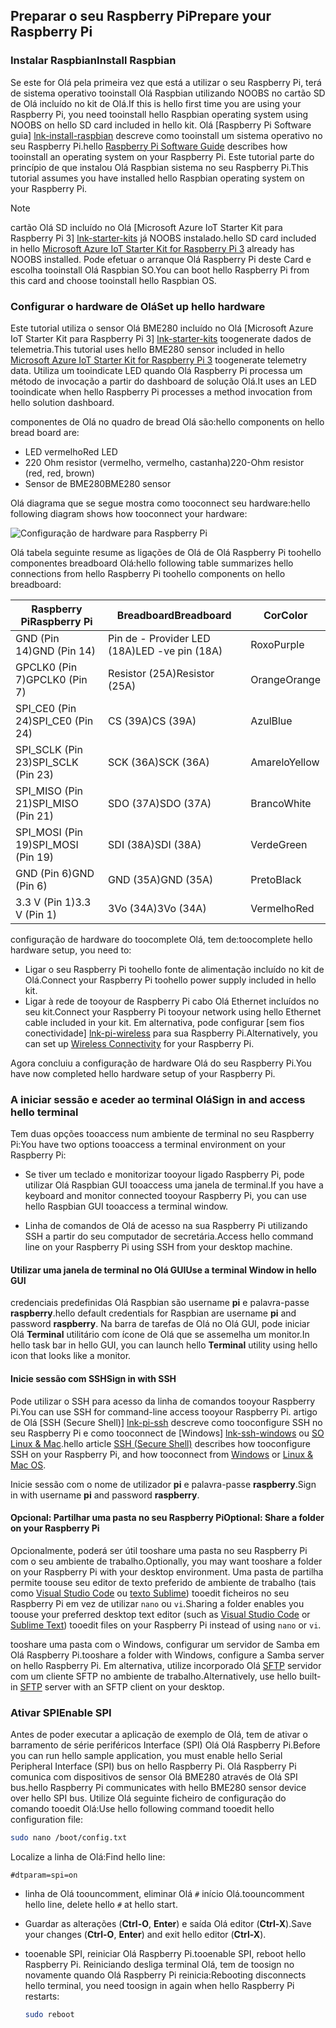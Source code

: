 ## <a name="prepare-your-raspberry-pi"></a><span data-ttu-id="b18c4-101">Preparar o seu Raspberry Pi</span><span class="sxs-lookup"><span data-stu-id="b18c4-101">Prepare your Raspberry Pi</span></span>

### <a name="install-raspbian"></a><span data-ttu-id="b18c4-102">Instalar Raspbian</span><span class="sxs-lookup"><span data-stu-id="b18c4-102">Install Raspbian</span></span>

<span data-ttu-id="b18c4-103">Se este for Olá pela primeira vez que está a utilizar o seu Raspberry Pi, terá de sistema operativo tooinstall Olá Raspbian utilizando NOOBS no cartão SD de Olá incluído no kit de Olá.</span><span class="sxs-lookup"><span data-stu-id="b18c4-103">If this is hello first time you are using your Raspberry Pi, you need tooinstall hello Raspbian operating system using NOOBS on hello SD card included in hello kit.</span></span> <span data-ttu-id="b18c4-104">Olá [Raspberry Pi Software guia] [ lnk-install-raspbian] descreve como tooinstall um sistema operativo no seu Raspberry Pi.</span><span class="sxs-lookup"><span data-stu-id="b18c4-104">hello [Raspberry Pi Software Guide][lnk-install-raspbian] describes how tooinstall an operating system on your Raspberry Pi.</span></span> <span data-ttu-id="b18c4-105">Este tutorial parte do princípio de que instalou Olá Raspbian sistema no seu Raspberry Pi.</span><span class="sxs-lookup"><span data-stu-id="b18c4-105">This tutorial assumes you have installed hello Raspbian operating system on your Raspberry Pi.</span></span>

> [!NOTE]
> <span data-ttu-id="b18c4-106">cartão Olá SD incluído no Olá [Microsoft Azure IoT Starter Kit para Raspberry Pi 3] [ lnk-starter-kits] já NOOBS instalado.</span><span class="sxs-lookup"><span data-stu-id="b18c4-106">hello SD card included in hello [Microsoft Azure IoT Starter Kit for Raspberry Pi 3][lnk-starter-kits] already has NOOBS installed.</span></span> <span data-ttu-id="b18c4-107">Pode efetuar o arranque Olá Raspberry Pi deste Card e escolha tooinstall Olá Raspbian SO.</span><span class="sxs-lookup"><span data-stu-id="b18c4-107">You can boot hello Raspberry Pi from this card and choose tooinstall hello Raspbian OS.</span></span>

### <a name="set-up-hello-hardware"></a><span data-ttu-id="b18c4-108">Configurar o hardware de Olá</span><span class="sxs-lookup"><span data-stu-id="b18c4-108">Set up hello hardware</span></span>

<span data-ttu-id="b18c4-109">Este tutorial utiliza o sensor Olá BME280 incluído no Olá [Microsoft Azure IoT Starter Kit para Raspberry Pi 3] [ lnk-starter-kits] toogenerate dados de telemetria.</span><span class="sxs-lookup"><span data-stu-id="b18c4-109">This tutorial uses hello BME280 sensor included in hello [Microsoft Azure IoT Starter Kit for Raspberry Pi 3][lnk-starter-kits] toogenerate telemetry data.</span></span> <span data-ttu-id="b18c4-110">Utiliza um tooindicate LED quando Olá Raspberry Pi processa um método de invocação a partir do dashboard de solução Olá.</span><span class="sxs-lookup"><span data-stu-id="b18c4-110">It uses an LED tooindicate when hello Raspberry Pi processes a method invocation from hello solution dashboard.</span></span>

<span data-ttu-id="b18c4-111">componentes de Olá no quadro de bread Olá são:</span><span class="sxs-lookup"><span data-stu-id="b18c4-111">hello components on hello bread board are:</span></span>

- <span data-ttu-id="b18c4-112">LED vermelho</span><span class="sxs-lookup"><span data-stu-id="b18c4-112">Red LED</span></span>
- <span data-ttu-id="b18c4-113">220 Ohm resistor (vermelho, vermelho, castanha)</span><span class="sxs-lookup"><span data-stu-id="b18c4-113">220-Ohm resistor (red, red, brown)</span></span>
- <span data-ttu-id="b18c4-114">Sensor de BME280</span><span class="sxs-lookup"><span data-stu-id="b18c4-114">BME280 sensor</span></span>

<span data-ttu-id="b18c4-115">Olá diagrama que se segue mostra como tooconnect seu hardware:</span><span class="sxs-lookup"><span data-stu-id="b18c4-115">hello following diagram shows how tooconnect your hardware:</span></span>

![Configuração de hardware para Raspberry Pi][img-connection-diagram]

<span data-ttu-id="b18c4-117">Olá tabela seguinte resume as ligações de Olá de Olá Raspberry Pi toohello componentes breadboard Olá:</span><span class="sxs-lookup"><span data-stu-id="b18c4-117">hello following table summarizes hello connections from hello Raspberry Pi toohello components on hello breadboard:</span></span>

| <span data-ttu-id="b18c4-118">Raspberry Pi</span><span class="sxs-lookup"><span data-stu-id="b18c4-118">Raspberry Pi</span></span>            | <span data-ttu-id="b18c4-119">Breadboard</span><span class="sxs-lookup"><span data-stu-id="b18c4-119">Breadboard</span></span>             |<span data-ttu-id="b18c4-120">Cor</span><span class="sxs-lookup"><span data-stu-id="b18c4-120">Color</span></span>         |
| ----------------------- | ---------------------- | ------------- |
| <span data-ttu-id="b18c4-121">GND (Pin 14)</span><span class="sxs-lookup"><span data-stu-id="b18c4-121">GND (Pin 14)</span></span>            | <span data-ttu-id="b18c4-122">Pin de - Provider LED (18A)</span><span class="sxs-lookup"><span data-stu-id="b18c4-122">LED -ve pin (18A)</span></span>      | <span data-ttu-id="b18c4-123">Roxo</span><span class="sxs-lookup"><span data-stu-id="b18c4-123">Purple</span></span>          |
| <span data-ttu-id="b18c4-124">GPCLK0 (Pin 7)</span><span class="sxs-lookup"><span data-stu-id="b18c4-124">GPCLK0 (Pin 7)</span></span>          | <span data-ttu-id="b18c4-125">Resistor (25A)</span><span class="sxs-lookup"><span data-stu-id="b18c4-125">Resistor (25A)</span></span>         | <span data-ttu-id="b18c4-126">Orange</span><span class="sxs-lookup"><span data-stu-id="b18c4-126">Orange</span></span>          |
| <span data-ttu-id="b18c4-127">SPI_CE0 (Pin 24)</span><span class="sxs-lookup"><span data-stu-id="b18c4-127">SPI_CE0 (Pin 24)</span></span>        | <span data-ttu-id="b18c4-128">CS (39A)</span><span class="sxs-lookup"><span data-stu-id="b18c4-128">CS (39A)</span></span>               | <span data-ttu-id="b18c4-129">Azul</span><span class="sxs-lookup"><span data-stu-id="b18c4-129">Blue</span></span>          |
| <span data-ttu-id="b18c4-130">SPI_SCLK (Pin 23)</span><span class="sxs-lookup"><span data-stu-id="b18c4-130">SPI_SCLK (Pin 23)</span></span>       | <span data-ttu-id="b18c4-131">SCK (36A)</span><span class="sxs-lookup"><span data-stu-id="b18c4-131">SCK (36A)</span></span>              | <span data-ttu-id="b18c4-132">Amarelo</span><span class="sxs-lookup"><span data-stu-id="b18c4-132">Yellow</span></span>        |
| <span data-ttu-id="b18c4-133">SPI_MISO (Pin 21)</span><span class="sxs-lookup"><span data-stu-id="b18c4-133">SPI_MISO (Pin 21)</span></span>       | <span data-ttu-id="b18c4-134">SDO (37A)</span><span class="sxs-lookup"><span data-stu-id="b18c4-134">SDO (37A)</span></span>              | <span data-ttu-id="b18c4-135">Branco</span><span class="sxs-lookup"><span data-stu-id="b18c4-135">White</span></span>         |
| <span data-ttu-id="b18c4-136">SPI_MOSI (Pin 19)</span><span class="sxs-lookup"><span data-stu-id="b18c4-136">SPI_MOSI (Pin 19)</span></span>       | <span data-ttu-id="b18c4-137">SDI (38A)</span><span class="sxs-lookup"><span data-stu-id="b18c4-137">SDI (38A)</span></span>              | <span data-ttu-id="b18c4-138">Verde</span><span class="sxs-lookup"><span data-stu-id="b18c4-138">Green</span></span>         |
| <span data-ttu-id="b18c4-139">GND (Pin 6)</span><span class="sxs-lookup"><span data-stu-id="b18c4-139">GND (Pin 6)</span></span>             | <span data-ttu-id="b18c4-140">GND (35A)</span><span class="sxs-lookup"><span data-stu-id="b18c4-140">GND (35A)</span></span>              | <span data-ttu-id="b18c4-141">Preto</span><span class="sxs-lookup"><span data-stu-id="b18c4-141">Black</span></span>         |
| <span data-ttu-id="b18c4-142">3.3 V (Pin 1)</span><span class="sxs-lookup"><span data-stu-id="b18c4-142">3.3 V (Pin 1)</span></span>           | <span data-ttu-id="b18c4-143">3Vo (34A)</span><span class="sxs-lookup"><span data-stu-id="b18c4-143">3Vo (34A)</span></span>              | <span data-ttu-id="b18c4-144">Vermelho</span><span class="sxs-lookup"><span data-stu-id="b18c4-144">Red</span></span>           |

<span data-ttu-id="b18c4-145">configuração de hardware do toocomplete Olá, tem de:</span><span class="sxs-lookup"><span data-stu-id="b18c4-145">toocomplete hello hardware setup, you need to:</span></span>

- <span data-ttu-id="b18c4-146">Ligar o seu Raspberry Pi toohello fonte de alimentação incluído no kit de Olá.</span><span class="sxs-lookup"><span data-stu-id="b18c4-146">Connect your Raspberry Pi toohello power supply included in hello kit.</span></span>
- <span data-ttu-id="b18c4-147">Ligar à rede de tooyour de Raspberry Pi cabo Olá Ethernet incluídos no seu kit.</span><span class="sxs-lookup"><span data-stu-id="b18c4-147">Connect your Raspberry Pi tooyour network using hello Ethernet cable included in your kit.</span></span> <span data-ttu-id="b18c4-148">Em alternativa, pode configurar [sem fios conectividade] [ lnk-pi-wireless] para sua Raspberry Pi.</span><span class="sxs-lookup"><span data-stu-id="b18c4-148">Alternatively, you can set up [Wireless Connectivity][lnk-pi-wireless] for your Raspberry Pi.</span></span>

<span data-ttu-id="b18c4-149">Agora concluiu a configuração de hardware Olá do seu Raspberry Pi.</span><span class="sxs-lookup"><span data-stu-id="b18c4-149">You have now completed hello hardware setup of your Raspberry Pi.</span></span>

### <a name="sign-in-and-access-hello-terminal"></a><span data-ttu-id="b18c4-150">A iniciar sessão e aceder ao terminal Olá</span><span class="sxs-lookup"><span data-stu-id="b18c4-150">Sign in and access hello terminal</span></span>

<span data-ttu-id="b18c4-151">Tem duas opções tooaccess num ambiente de terminal no seu Raspberry Pi:</span><span class="sxs-lookup"><span data-stu-id="b18c4-151">You have two options tooaccess a terminal environment on your Raspberry Pi:</span></span>

- <span data-ttu-id="b18c4-152">Se tiver um teclado e monitorizar tooyour ligado Raspberry Pi, pode utilizar Olá Raspbian GUI tooaccess uma janela de terminal.</span><span class="sxs-lookup"><span data-stu-id="b18c4-152">If you have a keyboard and monitor connected tooyour Raspberry Pi, you can use hello Raspbian GUI tooaccess a terminal window.</span></span>

- <span data-ttu-id="b18c4-153">Linha de comandos de Olá de acesso na sua Raspberry Pi utilizando SSH a partir do seu computador de secretária.</span><span class="sxs-lookup"><span data-stu-id="b18c4-153">Access hello command line on your Raspberry Pi using SSH from your desktop machine.</span></span>

#### <a name="use-a-terminal-window-in-hello-gui"></a><span data-ttu-id="b18c4-154">Utilizar uma janela de terminal no Olá GUI</span><span class="sxs-lookup"><span data-stu-id="b18c4-154">Use a terminal Window in hello GUI</span></span>

<span data-ttu-id="b18c4-155">credenciais predefinidas Olá Raspbian são username **pi** e palavra-passe **raspberry**.</span><span class="sxs-lookup"><span data-stu-id="b18c4-155">hello default credentials for Raspbian are username **pi** and password **raspberry**.</span></span> <span data-ttu-id="b18c4-156">Na barra de tarefas de Olá no Olá GUI, pode iniciar Olá **Terminal** utilitário com ícone de Olá que se assemelha um monitor.</span><span class="sxs-lookup"><span data-stu-id="b18c4-156">In hello task bar in hello GUI, you can launch hello **Terminal** utility using hello icon that looks like a monitor.</span></span>

#### <a name="sign-in-with-ssh"></a><span data-ttu-id="b18c4-157">Inicie sessão com SSH</span><span class="sxs-lookup"><span data-stu-id="b18c4-157">Sign in with SSH</span></span>

<span data-ttu-id="b18c4-158">Pode utilizar o SSH para acesso da linha de comandos tooyour Raspberry Pi.</span><span class="sxs-lookup"><span data-stu-id="b18c4-158">You can use SSH for command-line access tooyour Raspberry Pi.</span></span> <span data-ttu-id="b18c4-159">artigo de Olá [SSH (Secure Shell)] [ lnk-pi-ssh] descreve como tooconfigure SSH no seu Raspberry Pi e como tooconnect de [Windows] [ lnk-ssh-windows] ou [SO Linux & Mac][lnk-ssh-linux].</span><span class="sxs-lookup"><span data-stu-id="b18c4-159">hello article [SSH (Secure Shell)][lnk-pi-ssh] describes how tooconfigure SSH on your Raspberry Pi, and how tooconnect from [Windows][lnk-ssh-windows] or [Linux & Mac OS][lnk-ssh-linux].</span></span>

<span data-ttu-id="b18c4-160">Inicie sessão com o nome de utilizador **pi** e palavra-passe **raspberry**.</span><span class="sxs-lookup"><span data-stu-id="b18c4-160">Sign in with username **pi** and password **raspberry**.</span></span>

#### <a name="optional-share-a-folder-on-your-raspberry-pi"></a><span data-ttu-id="b18c4-161">Opcional: Partilhar uma pasta no seu Raspberry Pi</span><span class="sxs-lookup"><span data-stu-id="b18c4-161">Optional: Share a folder on your Raspberry Pi</span></span>

<span data-ttu-id="b18c4-162">Opcionalmente, poderá ser útil tooshare uma pasta no seu Raspberry Pi com o seu ambiente de trabalho.</span><span class="sxs-lookup"><span data-stu-id="b18c4-162">Optionally, you may want tooshare a folder on your Raspberry Pi with your desktop environment.</span></span> <span data-ttu-id="b18c4-163">Uma pasta de partilha permite toouse seu editor de texto preferido de ambiente de trabalho (tais como [Visual Studio Code](https://code.visualstudio.com/) ou [texto Sublime](http://www.sublimetext.com/)) tooedit ficheiros no seu Raspberry Pi em vez de utilizar `nano` ou `vi`.</span><span class="sxs-lookup"><span data-stu-id="b18c4-163">Sharing a folder enables you toouse your preferred desktop text editor (such as [Visual Studio Code](https://code.visualstudio.com/) or [Sublime Text](http://www.sublimetext.com/)) tooedit files on your Raspberry Pi instead of using `nano` or `vi`.</span></span>

<span data-ttu-id="b18c4-164">tooshare uma pasta com o Windows, configurar um servidor de Samba em Olá Raspberry Pi.</span><span class="sxs-lookup"><span data-stu-id="b18c4-164">tooshare a folder with Windows, configure a Samba server on hello Raspberry Pi.</span></span> <span data-ttu-id="b18c4-165">Em alternativa, utilize incorporado Olá [SFTP](https://www.raspberrypi.org/documentation/remote-access/) servidor com um cliente SFTP no ambiente de trabalho.</span><span class="sxs-lookup"><span data-stu-id="b18c4-165">Alternatively, use hello built-in [SFTP](https://www.raspberrypi.org/documentation/remote-access/) server with an SFTP client on your desktop.</span></span>

### <a name="enable-spi"></a><span data-ttu-id="b18c4-166">Ativar SPI</span><span class="sxs-lookup"><span data-stu-id="b18c4-166">Enable SPI</span></span>

<span data-ttu-id="b18c4-167">Antes de poder executar a aplicação de exemplo de Olá, tem de ativar o barramento de série periféricos Interface (SPI) Olá Olá Raspberry Pi.</span><span class="sxs-lookup"><span data-stu-id="b18c4-167">Before you can run hello sample application, you must enable hello Serial Peripheral Interface (SPI) bus on hello Raspberry Pi.</span></span> <span data-ttu-id="b18c4-168">Olá Raspberry Pi comunica com dispositivos de sensor Olá BME280 através de Olá SPI bus.</span><span class="sxs-lookup"><span data-stu-id="b18c4-168">hello Raspberry Pi communicates with hello BME280 sensor device over hello SPI bus.</span></span> <span data-ttu-id="b18c4-169">Utilize Olá seguinte ficheiro de configuração do comando tooedit Olá:</span><span class="sxs-lookup"><span data-stu-id="b18c4-169">Use hello following command tooedit hello configuration file:</span></span>

```sh
sudo nano /boot/config.txt
```

<span data-ttu-id="b18c4-170">Localize a linha de Olá:</span><span class="sxs-lookup"><span data-stu-id="b18c4-170">Find hello line:</span></span>

`#dtparam=spi=on`

- <span data-ttu-id="b18c4-171">linha de Olá toouncomment, eliminar Olá `#` início Olá.</span><span class="sxs-lookup"><span data-stu-id="b18c4-171">toouncomment hello line, delete hello `#` at hello start.</span></span>
- <span data-ttu-id="b18c4-172">Guardar as alterações (**Ctrl-O**, **Enter**) e saída Olá editor (**Ctrl-X**).</span><span class="sxs-lookup"><span data-stu-id="b18c4-172">Save your changes (**Ctrl-O**, **Enter**) and exit hello editor (**Ctrl-X**).</span></span>
- <span data-ttu-id="b18c4-173">tooenable SPI, reiniciar Olá Raspberry Pi.</span><span class="sxs-lookup"><span data-stu-id="b18c4-173">tooenable SPI, reboot hello Raspberry Pi.</span></span> <span data-ttu-id="b18c4-174">Reiniciando desliga terminal Olá, tem de toosign no novamente quando Olá Raspberry Pi reinicia:</span><span class="sxs-lookup"><span data-stu-id="b18c4-174">Rebooting disconnects hello terminal, you need toosign in again when hello Raspberry Pi restarts:</span></span>

  ```sh
  sudo reboot
  ```


[img-connection-diagram]: media/iot-suite-raspberry-pi-kit-prepare-pi/rpi2_remote_monitoring.png

[lnk-install-raspbian]: https://www.raspberrypi.org/learning/software-guide/quickstart/
[lnk-pi-wireless]: https://www.raspberrypi.org/documentation/configuration/wireless/README.md
[lnk-pi-ssh]: https://www.raspberrypi.org/documentation/remote-access/ssh/README.md
[lnk-ssh-windows]: https://www.raspberrypi.org/documentation/remote-access/ssh/windows.md
[lnk-ssh-linux]: https://www.raspberrypi.org/documentation/remote-access/ssh/unix.md
[lnk-starter-kits]: https://azure.microsoft.com/develop/iot/starter-kits/